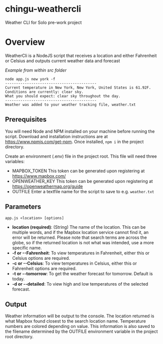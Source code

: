 # chingu-weathercli

Weather CLI for Solo pre-work project

# Overview

WeatherCli is a NodeJS script that receives a location and either Fahrenheit or Celsius and outputs current weather data and forecast

*Example from within src folder*

```
node app.js new york -f
------------------------------------------
Current temperature in New York, New York, United States is 61.92F.
Conditions are currently: clear sky.
What you should expect: clear sky throughout the day.
------------------------------------------
Weather was added to your weather tracking file, weather.txt 
```
## Prerequisites

You will need Node and NPM installed on your machine before running the script. Download and installation instructions are at https://www.npmjs.com/get-npm. Once installed, ```npm i``` in the project directory.

Create an environment (.env) file in the project root. This file will need three variables:

- MAPBOX_TOKEN This token can be generated upon registering at https://www.mapbox.com/
- OPENWEATHER_KEY This token can be generated upon registering at https://openweathermap.org/guide
- OUTFILE Enter a textfile name for the script to save to e.g. ```weather.txt```

## Parameters

```app.js <location> [options]```

- **location (required)**: (String) The name of the location. This can be multiple words, and if the Mapbox location service cannot find it, an  error will be returned. Please note that search terms are across the globe, so if the returned location is not what was intended, use a more specific name.
-  **-f or --Fahrenheit**: To view temperatures in Fahrenheit, either this or Celsius options are required.
-  **-c or --Celsius**: To view temperatures in Celsius, either this or Fahrenheit options are required.
-  **-t or --tomorrow**: To get the weather forecast for tomorrow. Default is today.
-  **-d or --detailed**: To view high and low temperatures of the selected forecast.

## Output

Weather information will be output to the console. The location returned is what Mapbox found closest to the search location name. Temperature numbers are colored depending on value. This information is also saved to the filename determined by the OUTFILE environment variable in the project root directory.
